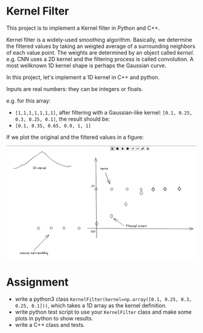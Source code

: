 # Kernel Filter
This project is to implement a Kernel filter in Python and C++.

Kernel filter is a widely-used smoothing algorithm. Basically, we determine the filtered values by taking an weigted average of a surrounding neighbors of each value point. The weights are determined by an object called _kernel_. e.g. CNN uses a 2D kernel and the filtering process is called convolution. A most wellknown 1D kernel shape is perhaps the Gaussian curve. 

In this project, let's implement a 1D kernel in C++ and python.

Inputs are real numbers: they can be integers or floats.

e.g. for this array: 
* `[1,1,1,1,1,1,1]`, after filtering with a Gaussian-like kernel: `[0.1, 0.25, 0.3, 0.25, 0.1]`, the result should be: 
* `[0.1, 0.35, 0.65, 0.9, 1, 1]`

If we plot the original and the filtered values in a figure:

![KernelFilter](files/kernelfilter.png)

# Assignment
* write a python3 class `KernelFilter(kernel=np.array([0.1, 0.25, 0.3, 0.25, 0.1]))`, which takes a 1D array as the kernel definition.
* write python test script to use your `KernelFilter` class and make some plots in python to show results.
* write a C++ class and tests.
